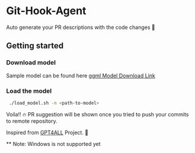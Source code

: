 # Git-Hook-Agent

Auto generate your PR descriptions with the code changes :star_struck:

## Getting started

### Download model

Sample model can be found here
[ggml Model Download Link](https://gpt4all.io/ggml-gpt4all-j.bin)

### Load the model

```bash
 ./load_model.sh -m <path-to-model>
```

Voila!! :fire: PR suggestion will be shown once you tried to push your commits to remote repository.

Inspired from [GPT4ALL](https://github.com/nomic-ai/gpt4all) Project. :hugs:

** Note: Windows is not supported yet
